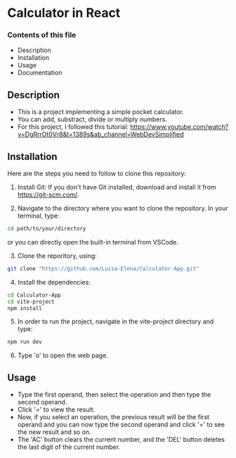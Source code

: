 # Calculator in React

### Contents of this file
- Description
- Installation
- Usage
- Documentation

## Description
- This is a project implementing a simple pocket calculator.
- You can add, substract, divide or multiply numbers.
- For this project, I followed this tutorial: https://www.youtube.com/watch?v=DgRrrOt0Vr8&t=1389s&ab_channel=WebDevSimplified

## Installation

Here are the steps you need to follow to clone this repository: 

1. Install Git:
If you don't have Git installed, download and install it from https://git-scm.com/.

2. Navigate to the directory where you want to clone the repository. In your terminal, type: 

```sh
cd path/to/your/directory
```
or you can directly open the built-in terminal from VSCode.

3. Clone the reporitory, using: 
```sh
git clone "https://github.com/Luisa-Elena/Calculator-App.git"
```

4. Install the dependencies: 
```sh
cd Calculator-App
cd vite-project
npm install
```

5. In order to run the project, navigate in the vite-project directory and type:
```sh
npm run dev
```

6. Type 'o' to open the web page.

## Usage
- Type the first operand, then select the operation and then type the second operand.
- Click '=' to view the result.
- Now, if you select an operation, the previous result will be the first operand and you can now type the second operand and click '=' to see the new result and so on.
- The 'AC' button clears the current number, and the 'DEL' button deletes the last digit of the current number.
